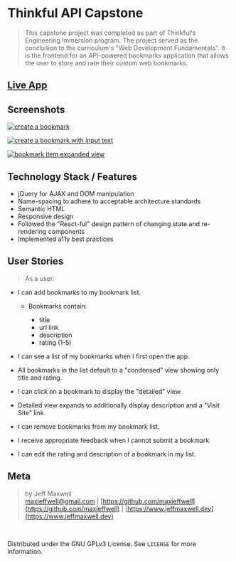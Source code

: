 # Thinkful API Capstone

> This capstone project was completed as part of Thinkful's Engineering Immersion program. The project served as the conclusion to the curriculum's "Web Development Fundamentals". It is the frontend for an API-powered bookmarks application that allows the user to store and rate their custom web bookmarks.

## [Live App](https://maxjeffwell.github.io/bookmarks-capstone-api/)

## Screenshots

[![create a bookmark](https://i.gyazo.com/3ddb4f574a8cea412bb190ecd5ebfcdd.png)](https://gyazo.com/3ddb4f574a8cea412bb190ecd5ebfcdd)

[![create a bookmark with input text](https://i.gyazo.com/d84d9d0e3c66c6a01f3005a9b2f98381.png)](https://gyazo.com/d84d9d0e3c66c6a01f3005a9b2f98381)

[![bookmark item expanded view](https://i.gyazo.com/4a30da6a5ba458ce8f3a30ee641b32a6.png)](https://gyazo.com/4a30da6a5ba458ce8f3a30ee641b32a6)

## Technology Stack / Features

* jQuery for AJAX and DOM manipulation
* Name-spacing to adhere to acceptable architecture standards
* Semantic HTML
* Responsive design
* Followed the "React-ful" design pattern of changing state and re-rendering components
* Implemented a11y best practices

## User Stories

> As a user:

 * I can add bookmarks to my bookmark list.

   * Bookmarks contain:

      * title
      * url link
      * description
      * rating (1-5)

* I can see a list of my bookmarks when I first open the app.

* All bookmarks in the list default to a "condensed" view showing only title and rating.

* I can click on a bookmark to display the "detailed" view.

* Detailed view expands to additionally display description and a "Visit Site" link.

* I can remove bookmarks from my bookmark list.

* I receive appropriate feedback when I cannot submit a bookmark.

* I can edit the rating and description of a bookmark in my list.

## Meta
>by Jeff Maxwell <br>[maxjeffwell@gmail.com](mailto:maxjeffwell@gmail.com) |
[https://github.com/maxjeffwell](https://github.com/maxjeffwell) | [https://www.jeffmaxwell.dev](https://www.jeffmaxwell.dev)
<br>

Distributed under the GNU GPLv3 License.
    See ``LICENSE`` for more information.



